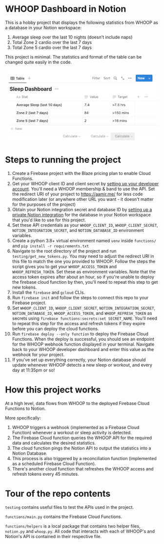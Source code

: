 # WHOOP Dashboard in Notion
This is a hobby project that displays the following statistics from WHOOP as a database in your Notion workspace:

1. Average sleep over the last 10 nights (doesn't include naps)
2. Total Zone 2 cardio over the last 7 days
3. Total Zone 5 cardio over the last 7 days

This project is minimal. The statistics and format of the table can be changed quite easily in the code.

![Sleep Dashboard Screenshot](./sleep_dashboard.png)

# Steps to running the project
1. Create a Firebase project with the Blaze pricing plan to enable Cloud Functions.
2. Get your WHOOP client ID and client secret by [setting up your developer account](https://developer.whoop.com/). You'll need a WHOOP membership & band to use the API. Set the redirect URI of your project to https://aamir.me/ for less code modification later (or anywhere other URL you want - it doesn't matter for the purposes of the project)
3. Obtain your Notion integration secret and database ID by [setting up a private Notion integration](https://developers.notion.com/) for the database in your Notion workspace that you'd like to use for this project.
4. Set these API credentials as your `WHOOP_CLIENT_ID`, `WHOOP_CLIENT_SECRET`, `NOTION_INTEGRATION_SECRET`, and `NOTION_DATABASE_ID` environment variables.
5. Create a python 3.8+ virtual environment named `venv` inside `functions/` and `pip install -r requirements.txt`
6. Navigate to the root directory of the project and run `testing/get_new_tokens.py`. You may need to adjust the redirect URI in this file to match the one you provided to WHOOP. Follow the steps the script gives you to get your `WHOOP_ACCESS_TOKEN` and `WHOOP_REFRESH_TOKEN`. Set these as environment variables. Note that the access token expires after about an hour, so if you're unable to deploy the firebase cloud function by then, you'll need to repeat this step to get new tokens.
7. Install the `firebase` and `gcloud` CLIs.
8. Run `firebase init` and follow the steps to connect this repo to your Firebase project.
9. Set `WHOOP_CLIENT_ID`, `WHOOP_CLIENT_SECRET`, `NOTION_INTEGRATION_SECRET`, `NOTION_DATABASE_ID`, `WHOOP_ACCESS_TOKEN`, and `WHOOP_REFRESH_TOKEN` as secrets using `firebase functions:secrets:set SECRET_NAME`. You'll need to repeat this step for the access and refresh tokens if they expire before you can deploy the cloud functions.
10. Run `firebase deploy --only function` to deploy the Firebase Cloud Functions. When the deploy is successful, you should see an endpoint for the WHOOP webhook function displayed in your terminal. Navigate back to your WHOOP developer dashboard and enter this value as the webhook for your project.
11. If you've set up everything correctly, your Notion database should update whenever WHOOP detects a new sleep or workout, and every day at 11:35pm or so!

# How this project works 
At a high level, data flows from WHOOP to the deployed Firebase Cloud Functions to Notion.

More specifically: 
1. WHOOP triggers a webhook (implemented as a Firebase Cloud Function) whenever a workout or 
sleep activity is detected. 
2. The Firebase Cloud function queries the WHOOP API for the required data and calculates the 
desired statistics.
3. The cloud function pings the Notion API to output the statistics into a Notion Database.
4. This process is also triggered by a reconciliation function (implemented as a scheduled Firebase Cloud 
Function).
5. There's another cloud function that refreshes the WHOOP access and refresh tokens every 45 minutes.

# Tour of the repo contents
`testing` contains useful files to test the APIs used in the project.

`functions/main.py` contains the Firebase Cloud Functions.

`functions/helpers` is a local package that contains two helper files, `notion.py` and `whoop.py`. All code
that interacts with each of WHOOP's and Notion's API is contained in their respective file.